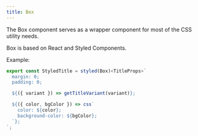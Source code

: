 ```yaml
---
title: Box
---
```


The Box component serves as a wrapper component for most of the CSS utility needs.

Box is based on React and Styled Components.

Example:

```ts
export const StyledTitle = styled(Box)<TitleProps>`
  margin: 0;
  padding: 0;

  ${({ variant }) => getTitleVariant(variant)};

  ${({ color, bgColor }) => css`
    color: ${color};
    background-color: ${bgColor};
  `};
`;
```
